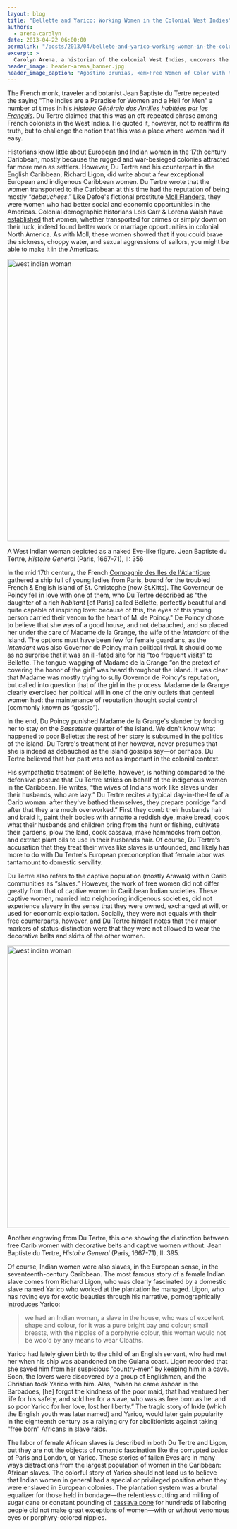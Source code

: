 ```yaml
---
layout: blog
title: "Bellette and Yarico: Working Women in the Colonial West Indies"
authors:
  - arena-carolyn
date: 2013-04-22 06:00:00
permalink: "/posts/2013/04/bellete-and-yarico-working-women-in-the-colonial-west-indies"
excerpt: >
  Carolyn Arena, a historian of the colonial West Indies, uncovers the personal histories of two little-known women in the Caribbean: Bellette, a “perfectly beautiful” French colonist, and Yarico, a Carib Indian girl who had the misfortune of attracting the attentions of the planter Richard Ligon.
header_image: header-arena_banner.jpg
header_image_caption: "Agostino Brunias, <em>Free Women of Color with their Children and Servants in a West Indian Landscape</em>, late eighteenth century, oil on canvas (detail)."
---
```

The French monk, traveler and botanist Jean Baptiste du Tertre repeated the saying "The Indies are a Paradise for Women and a Hell for Men" a number of times in his [*Histoire Générale des Antilles habitées par les Français*]( http://gallica.bnf.fr/ark:/12148/bpt6k1140206). Du Tertre claimed that this was an oft-repeated phrase among French colonists in the West Indies. He quoted it, however, not to reaffirm its truth, but to challenge the notion that this was a place where women had it easy. 

Historians know little about European and Indian women in the 17th century Caribbean, mostly because the rugged and war-besieged colonies attracted far more men as settlers. However, Du Tertre and his counterpart in the English Caribbean, Richard Ligon, did write about a few exceptional European and indigenous Caribbean women. Du Tertre wrote that the women transported to the Caribbean at this time had the reputation of being mostly “*debauchees*.” Like Defoe's fictional prostitute [Moll Flanders](http://en.wikipedia.org/wiki/Moll_Flanders), they were women who had better social and economic opportunities in the Americas. Colonial demographic historians Lois Carr & Lorena Walsh have [established](http://www.jstor.org/discover/10.2307/2936182?uid=3739560&uid=2&uid=4&uid=3739256&sid=21102070693881) that women, whether transported for crimes or simply down on their luck, indeed found better work or marriage opportunities in colonial North America. As with Moll, these women showed that if you could brave the sickness, choppy water, and sexual aggressions of sailors, you might be able to make it in the Americas.

<div class="inline-image"> 
    <a rel="lightbox" href="http://s3.amazonaws.com/appendixjournal-images/images/attachments/000/000/357/large/arena1.jpg?1366508364"><img src="http://s3.amazonaws.com/appendixjournal-images/images/attachments/000/000/357/medium/arena1.jpg?1366508364" width="640" alt="west indian woman" /></a>
    <p class="caption"> A West Indian woman depicted as a naked Eve-like figure.
        <span class="credit">Jean Baptiste du Tertre, <em>Histoire General</em> (Paris, 1667-71), II: 356  </span> 
    </p>
</div>
 
In the mid 17th century, the French [Compagnie des Iles de l'Atlantique](http://en.wikipedia.org/wiki/Compagnie_des_%C3%8Eles_de_l%27Am%C3%A9rique) gathered a ship full of young ladies from Paris, bound for the troubled French & English island of St. Christophe (now St.Kitts). The Governeur de Poincy fell in love with one of them, who Du Tertre described as “the daughter of a rich *habitant* [of Paris] called Bellette, perfectly beautiful and quite capable of inspiring love: because of this, the eyes of this young person carried their venom to the heart of M. de Poincy." De Poincy chose to believe that she was of a good house, and not debauched, and so placed her under the care of Madame de la Grange, the wife of the *Intendant* of the island. The options must have been few for female guardians, as the *Intendant* was also Governor de Poincy main political rival. It should come as no surprise that it was an ill-fated site for his “too frequent visits” to Bellette. The tongue-wagging of Madame de la Grange “on the pretext of covering the honor of the girl” was heard throughout the island. It was clear that Madame was mostly trying to sully Governor de Poincy's reputation, but called into question that of the girl in the process. 
Madame de la Grange clearly exercised her political will in one of the only outlets that genteel women had: the maintenance of reputation thought social control (commonly known as “gossip”). 

In the end, Du Poincy punished Madame de la Grange's slander by forcing her to stay on the *Basseterre* quarter of the island. We don't know what happened to poor Bellette: the rest of her story is subsumed in the politics of the island. Du Tertre's treatment of her however, never presumes that she is indeed as debauched as the island gossips say—or perhaps, Du Tertre believed that her past was not as important in the colonial context. 

His sympathetic treatment of Bellette, however, is nothing compared to the defensive posture that Du Tertre strikes on behalf of the indigenous women in the Caribbean. He writes, “the wives of Indians work like slaves under their husbands, who are lazy.” Du Tertre recites a typical day-in-the-life of a Carib woman: after they've bathed themselves, they prepare porridge “and after that they are much overworked.” First they comb their husbands hair and braid it, paint their bodies with annatto a reddish dye, make bread, cook what their husbands and children bring from the hunt or fishing, cultivate their gardens, plow the land, cook cassava, make hammocks from cotton, and extract plant oils to use in their husbands hair. Of course, Du Tertre's accusation that they treat their wives like slaves is unfounded, and likely has more to do with Du Tertre's European preconception that female labor was tantamount to domestic servility. 

Du Tertre also refers to the captive population (mostly Arawak) within Carib communities as “slaves.” However, the work of free women did not differ greatly from that of captive women in Caribbean Indian societies. These captive women, married into neighboring indigenous societies, did not experience slavery in the sense that they were owned, exchanged at will, or used for economic exploitation. Socially, they were not equals with their free counterparts, however, and Du Tertre himself notes that their major markers of status-distinction were that they were not allowed to wear the decorative belts and skirts of the other women.

<div class="inline-image"> 
    <a rel="lightbox" href="http://s3.amazonaws.com/appendixjournal-images/images/attachments/000/000/358/large/arena2.jpg?1366508434"><img src="http://s3.amazonaws.com/appendixjournal-images/images/attachments/000/000/358/medium/arena2.jpg?1366508434" width="640" alt="west indian woman" /></a>
    <p class="caption"> Another engraving from Du Tertre, this one showing the distinction between free Carib women with decorative belts and captive women without.
        <span class="credit">Jean Baptiste du Tertre, <em>Histoire General</em> (Paris, 1667-71), II: 395. </span> 
    </p>
</div>

Of course, Indian women were also slaves, in the European sense, in the seventeenth-century Caribbean. The most famous story of a female Indian slave comes from Richard Ligon, who was clearly fascinated by a domestic slave named Yarico who worked at the plantation he managed. Ligon, who has roving eye for exotic beauties through his narrative, pornographically [introduces](http://books.google.com/books?id=0C1RAAAAcAAJ&lpg=PA54&ots=u5RcoPQZPT&dq=%22who%20was%20of%20excellent%20shape%20and%20colour%22&pg=PA54#v=onepage&q&f=false) Yarico: 
> we had an Indian woman, a slave in the house, who was of excellent shape and colour, for it was a pure bright bay and colour; small breasts, with the nipples of a porphyrie colour, this woman would not be woo'd by any means to wear Cloaths.

 Yarico had lately given birth to the child of an English servant, who had met her when his ship was abandoned on the Guiana coast. Ligon recorded that she saved him from her suspicious “country-men” by keeping him in a cave. Soon, the lovers were discovered by a group of Englishmen, and the Christian took Yarico with him. Alas, “when he came ashoar in the Barbadoes, [he] forgot the kindness of the poor maid, that had ventured her life for his safety, and sold her for a slave, who was as free born as he: and so poor Yarico for her love, lost her liberty.” The tragic story of Inkle (which the English youth was later named) and Yarico, would later gain popularity in the eighteenth century as a rallying cry for abolitionists against taking “free born” Africans in slave raids.  

The labor of female African slaves is described in both Du Tertre and Ligon, but they are not the objects of romantic fascination like the corrupted *belles* of Paris and London, or Yarico. These stories of fallen Eves are in many ways distractions from the largest population of women in the Caribbean: African slaves. The colorful story of Yarico should not lead us to believe that Indian women in general had a special or privileged position when they were enslaved in European colonies. The plantation system was a brutal equalizer for those held in bondage—the relentless cutting and milling of sugar cane or constant pounding of [cassava pone](http://caribbeanpot.com/cassava-pone/) for hundreds of laboring people did not make great exceptions of women—with or without venomous eyes or porphyry-colored nipples. 